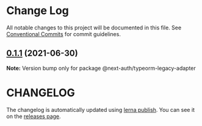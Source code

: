 # Change Log

All notable changes to this project will be documented in this file.
See [Conventional Commits](https://conventionalcommits.org) for commit guidelines.

## [0.1.1](https://github.com/nextauthjs/adapters/compare/@next-auth/typeorm-legacy-adapter@0.1.0...@next-auth/typeorm-legacy-adapter@0.1.1) (2021-06-30)

**Note:** Version bump only for package @next-auth/typeorm-legacy-adapter

# CHANGELOG

The changelog is automatically updated using
[lerna publish](https://github.com/lerna/lerna/blob/main/commands/version/README.md#--create-release-type). You
can see it on the [releases page](../../../../releases).
